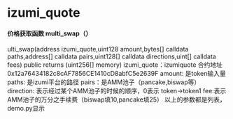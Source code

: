 # izumi_quote

#### 价格获取函数 multi_swap（）
ulti_swap(address izumi_quote,uint128 amount,bytes[] calldata paths,address[] calldata pairs,uint128[] calldata directions,uint[] calldata fees) public returns (uint256[] memory)
izumi_quote：izumiquote 合约地址0x12a76434182c8cAF7856CE1410cD8abfC5e2639F
amount: 是token输入量
paths: 是izumi平台的路径
pairs：是AMM池子（pancake,biswap等）
direction: 表示经过某个AMM池子的时候的顺序，0表示 token->token1
fee:表示AMM池子的万分之手续费（biswap填10,pancake填25）
以上的参数都是列表，demo.py显示